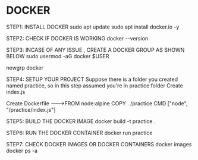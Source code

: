 # DOCKER
STEP1: INSTALL DOCKER
sudo apt update 
sudo apt install docker.io -y

STEP2: CHECK IF DOCKER IS WORKING
docker --version

STEP3: INCASE OF ANY ISSUE , CREATE A DOCKER GROUP AS SHOWN BELOW
sudo usermod -aG docker $USER

newgrp docker

STEP4: SETUP YOUR PROJECT
Suppose there is a folder you created named practice, so in this step assumed you're in practice folder
Create index.js

Create Dockerfile
--->FROM node:alpine
    COPY . /practice
    CMD ["node", "/practice/index.js"]

STEP5: BUILD THE DOCKER IMAGE
docker build -t practice .

STEP6: RUN THE DOCKER CONTAINER
docker run practice

STEP7: CHECK DOCKER IMAGES OR DOCKER CONTAINERS
docker images 
docker ps -a
